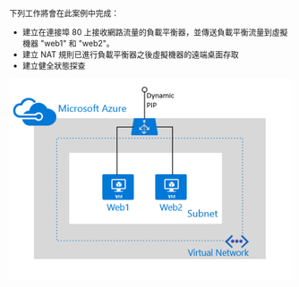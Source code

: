 下列工作將會在此案例中完成：

- 建立在連接埠 80 上接收網路流量的負載平衡器，並傳送負載平衡流量到虛擬機器 "web1" 和 "web2"。
- 建立 NAT 規則已進行負載平衡器之後虛擬機器的遠端桌面存取
- 建立健全狀態探查

![負載平衡器案例](./media/load-balancer-get-started-internet-scenario-include/scenario-classic.png)

<!---HONumber=AcomDC_1223_2015-->
